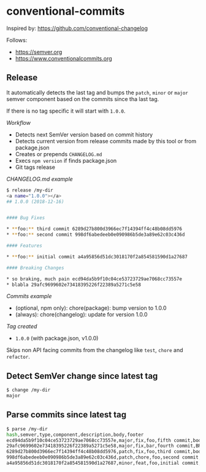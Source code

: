 # conventional-commits

Inspired by: https://github.com/conventional-changelog

Follows:

- https://semver.org
- https://www.conventionalcommits.org

## Release

It automatically detects the last tag and bumps the `patch`, `minor` or `major`
semver component based on the commits since tha last tag.

If there is no tag specific it will start with `1.0.0`.

*Workflow*

* Detects next SemVer version based on commit history
* Detects current version from release commits made by this tool or from package.json
* Creates or prepends `CHANGELOG.md`
* Execs `npm version` if finds package.json
* Git tags release

*CHANGELOG.md example*

```sh
$ release /my-dir
<a name="1.0.0"></a>
## 1.0.0 (2018-12-16)


#### Bug Fixes

* **foo:** third commit 6289d27b800d3966ec7f14394ff4c48b08dd5976
* **foo:** second commit 998df6abedeeb0e090986b5de3a89e62c03c436d

#### Features

* **foo:** initial commit a4a95856d51dc3018170f2a854581590d1a27687

#### Breaking Changes

* so braking, much pain ecd94da5b9f10c04ce53723729ae7068cc73557e
* blabla 29afc9699602e73418395226f22389a5271c5e58

```

*Commits example*

- (optional, npm only): chore(package): bump version to 1.0.0
- (always): chore(changelog): update for version 1.0.0

*Tag created*

- `1.0.0` (with package.json, v1.0.0)

Skips non API facing commits from the changelog like `test`, `chore` and `refactor`.

## Detect SemVer change since latest tag

```sh
$ change /my-dir
major
```

## Parse commits since latest tag

```sh
$ parse /my-dir
hash,semver,type,component,description,body,footer
ecd94da5b9f10c04ce53723729ae7068cc73557e,major,fix,foo,fifth commit,body,BREAKING CHANGE: so braking, much pain
29afc9699602e73418395226f22389a5271c5e58,major,fix,bar,fourth commit,BREAKING CHANGE: blabla,
6289d27b800d3966ec7f14394ff4c48b08dd5976,patch,fix,foo,third commit,body,
998df6abedeeb0e090986b5de3a89e62c03c436d,patch,chore,foo,second commit,,
a4a95856d51dc3018170f2a854581590d1a27687,minor,feat,foo,initial commit,,
```
